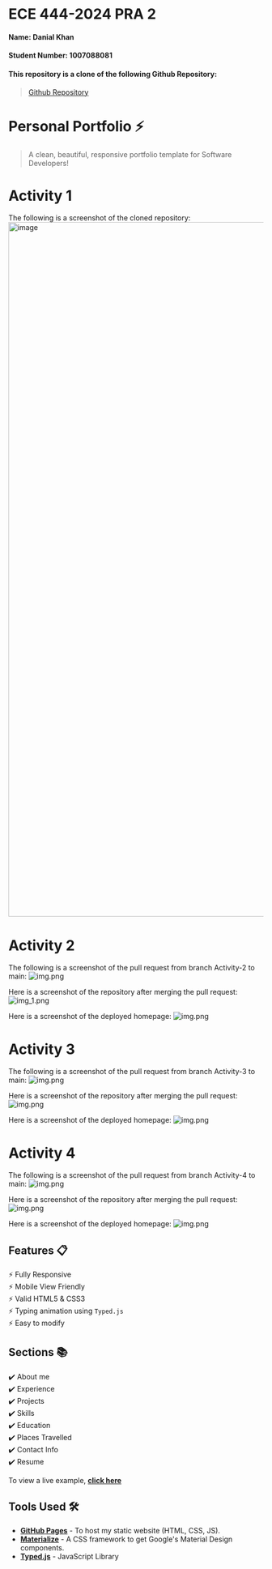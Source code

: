 # ECE 444-2024 PRA 2
#### Name: Danial Khan
#### Student Number: 1007088081


#### This repository is a clone of the following Github Repository:
> [Github Repository](https://github.com/varadbhogayata/varadbhogayata.github.io)

# Personal Portfolio ⚡️
> A clean, beautiful, responsive portfolio template for Software Developers!

# Activity 1

The following is a screenshot of the cloned repository:
<img width="1372" alt="image" src="https://github.com/user-attachments/assets/bd82243d-ed7d-4af4-9331-8f2a087e6b97">

# Activity 2
The following is a screenshot of the pull request from branch Activity-2 to main:
![img.png](submissions_screenshots/activity-2.1.png)

Here is a screenshot of the repository after merging the pull request:
![img_1.png](submissions_screenshots/activity-2.2.png)

Here is a screenshot of the deployed homepage:
![img.png](submissions_screenshots/activity-2.3.png)

# Activity 3
The following is a screenshot of the pull request from branch Activity-3 to main:
![img.png](submissions_screenshots/activity-3.1.png)

Here is a screenshot of the repository after merging the pull request:
![img.png](activity-3.2/img.png)

Here is a screenshot of the deployed homepage:
![img.png](activity-3.3/img.png)

# Activity 4
The following is a screenshot of the pull request from branch Activity-4 to main:
![img.png](submissions_screenshots/activity-4.1.png)

Here is a screenshot of the repository after merging the pull request:
![img.png](submissions_screenshots/activity-4.2.png)

Here is a screenshot of the deployed homepage:
![img.png](submissions_screenshots/activity-4.3.png)


## Features 📋
⚡️ Fully Responsive\
⚡️ Mobile View Friendly\
⚡️ Valid HTML5 & CSS3\
⚡️ Typing animation using `Typed.js`\
⚡️ Easy to modify

## Sections 📚
✔️ About me\
✔️ Experience\
✔️ Projects \
✔️ Skills \
✔️ Education\
✔️ Places Travelled\
✔️ Contact Info\
✔️ Resume

To view a live example, **[click here](https://danialkhan02.github.io/)**

## Tools Used 🛠️
* [<b>GitHub Pages</b>](https://create-react-app.dev/docs/deployment/#github-pages) - To host my static website (HTML, CSS, JS).
* [<b>Materialize</b>](https://materializecss.com/) - A CSS framework to get Google's Material Design components.
* [<b>Typed.js</b>](https://mattboldt.com/demos/typed-js/) - JavaScript Library